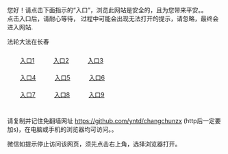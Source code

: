 您好！请点击下面指示的“入口”，浏览此网站是安全的，且为您带来平安。。 <br/>
点击入口后，请耐心等待， 过程中可能会出现无法打开的提示，请忽略，最终会进入网站. </br>

法轮大法在长春<br/>
<div style="padding:10px"><a style="margin:20px" target="_blank" href="https://d9rd6fiiof5ha.cloudfront.net/2Qpsp?fxwwybn" id="ccLink1" rel="nofollow">入口1</a> <a target="_blank" style="margin:20px" href="https://d2f9qf6hng9ato.cloudfront.net/2Qpsp?wqzwqkw" id="ccLink2" rel="nofollow">入口2</a> <a style="margin:20px" target="_blank" href="https://d1v8oyk6rl4b6w.cloudfront.net/2Qpsp?nbfbhq" id="ccLink3" rel="nofollow">入口3</a></div>

<div style="padding:10px" ><a style="margin:20px" target="_blank" href="https://d9rd6fiiof5ha.cloudfront.net/2Qpsp?fxwwybn" id="ccLink4" rel="nofollow">入口4</a> <a style="margin:20px" href="https://d2f9qf6hng9ato.cloudfront.net/2Qpsp?wqzwqkw" target="_blank" id="ccLink5" rel="nofollow">入口5</a> <a style="margin:20px" href="https://d1v8oyk6rl4b6w.cloudfront.net/2Qpsp?nbfbhq" target="_blank" id="ccLink6" rel="nofollow">入口6</a></div>

<div style="padding:10px"><a style="margin:20px" target="_blank" href="https://d9rd6fiiof5ha.cloudfront.net/2Qpsp?fxwwybn" id="ccLink7" rel="nofollow">入口7</a> <a style="margin:20px" href="https://d2f9qf6hng9ato.cloudfront.net/2Qpsp?wqzwqkw" target="_blank" id="ccLink8" rel="nofollow">入口8</a> <a style="margin:20px" target="_blank" href="https://d1v8oyk6rl4b6w.cloudfront.net/2Qpsp?nbfbhq" id="ccLink9" rel="nofollow">入口9</a></div>

<br/>



请复制并记住免翻墙网址 https://github.com/yntd/changchunzx (http后一定要加s)，在电脑或手机的浏览器均可访问。。<br/>

微信如提示停止访问该网页，须先点击右上角，选择浏览器打开。

